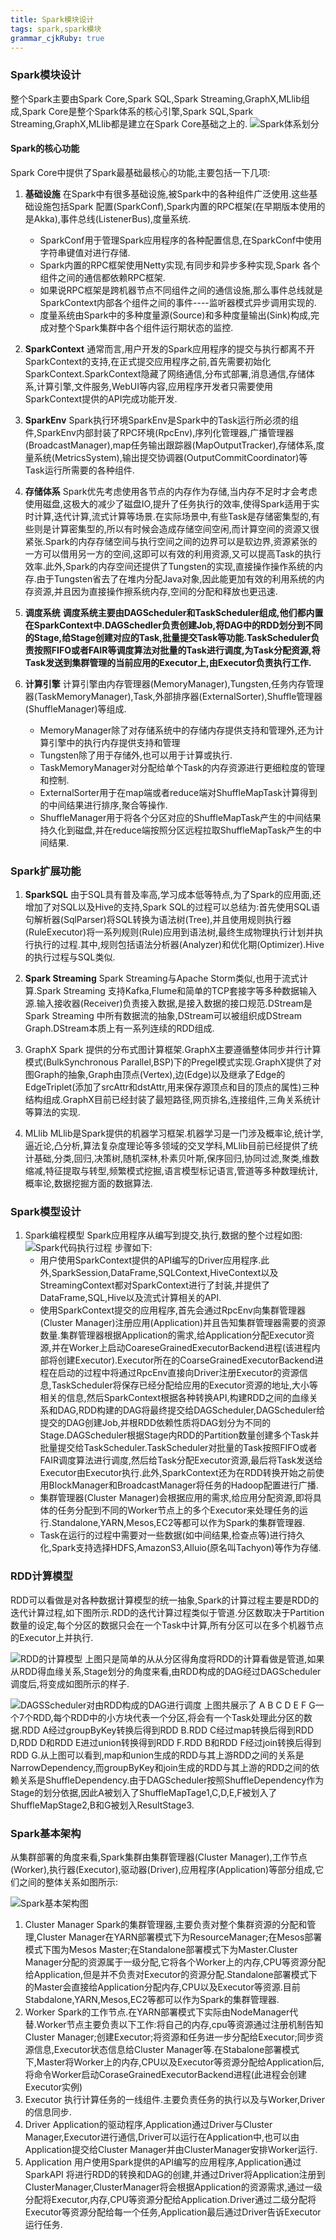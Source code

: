 ```yaml
---
title: Spark模块设计
tags: spark,spark模块
grammar_cjkRuby: true
---
```


### Spark模块设计
整个Spark主要由Spark Core,Spark SQL,Spark Streaming,GraphX,MLlib组成,Spark Core是整个Spark体系的核心引擎,Spark SQL,Spark Streaming,GraphX,MLlib都是建立在Spark Core基础之上的.
![Spark体系划分](https://www.github.com/lijiayan2015/cangku/raw/master/小书匠/1549937471559.png)

#### Spark的核心功能
Spark Core中提供了Spark最基础最核心的功能,主要包括一下几项:
1. **基础设施**
在Spark中有很多基础设施,被Spark中的各种组件广泛使用.这些基础设施包括Spark 配置(SparkConf),Spark内置的RPC框架(在早期版本使用的是Akka),事件总线(ListenerBus),度量系统.
	  - SparkConf用于管理Spark应用程序的各种配置信息,在SparkConf中使用字符串键值对进行存储.
	  - Spark内置的RPC框架使用Netty实现,有同步和异步多种实现,Spark 各个组件之间的通信都依赖RPC框架.
	  - 如果说RPC框架是跨机器节点不同组件之间的通信设施,那么事件总线就是SparkContext内部各个组件之间的事件----监听器模式异步调用实现的.
	  - 度量系统由Spark中的多种度量源(Source)和多种度量输出(Sink)构成,完成对整个Spark集群中各个组件运行期状态的监控.
	  
 2. **SparkContext**
 通常而言,用户开发的Spark应用程序的提交与执行都离不开SparkContext的支持,在正式提交应用程序之前,首先需要初始化SparkContext.SparkContext隐藏了网络通信,分布式部署,消息通信,存储体系,计算引擎,文件服务,WebUI等内容,应用程序开发者只需要使用SparkContext提供的API完成功能开发.
 
 3. **SparkEnv**
 Spark执行环境SparkEnv是Spark中的Task运行所必须的组件,SparkEnv内部封装了RPC环境(RpcEnv),序列化管理器,广播管理器(BroadcastManager),map任务输出跟踪器(MapOutputTracker),存储体系,度量系统(MetricsSystem),输出提交协调器(OutputCommitCoordinator)等Task运行所需要的各种组件.
 
 4. **存储体系**
 Spark优先考虑使用各节点的内存作为存储,当内存不足时才会考虑使用磁盘,这极大的减少了磁盘IO,提升了任务执行的效率,使得Spark适用于实时计算,迭代计算,流式计算等场景.在实际场景中,有些Task是存储密集型的,有些则是计算密集型的,所以有时候会造成存储空间空闲,而计算空间的资源又很紧张.Spark的内存存储空间与执行空间之间的边界可以是软边界,资源紧张的一方可以借用另一方的空间,这即可以有效的利用资源,又可以提高Task的执行效率.此外,Spark的内存空间还提供了Tungsten的实现,直接操作操作系统的内存.由于Tungsten省去了在堆内分配Java对象,因此能更加有效的利用系统的内存资源,并且因为直接操作擦系统内存,空间的分配和释放也更迅速.
 
 5. **调度系统**
 **调度系统主要由DAGScheduler和TaskScheduler组成,他们都内置在SparkContext中.DAGSchedler负责创建Job,将DAG中的RDD划分到不同的Stage,给Stage创建对应的Task,批量提交Task等功能.TaskScheduler负责按照FIFO或者FAIR等调度算法对批量的Task进行调度,为Task分配资源,将Task发送到集群管理的当前应用的Executor上,由Executor负责执行工作.**
 
 6. **计算引擎**
 计算引擎由内存管理器(MemoryManager),Tungsten,任务内存管理器(TaskMemoryManager),Task,外部排序器(ExternalSorter),Shuffle管理器(ShuffleManager)等组成.
 	- MemoryManager除了对存储系统中的存储内存提供支持和管理外,还为计算引擎中的执行内存提供支持和管理
 	- Tungsten除了用于存储外,也可以用于计算或执行.
 	- TaskMemoryManager对分配给单个Task的内存资源进行更细粒度的管理和控制.
 	- ExternalSorter用于在map端或者reduce端对ShuffleMapTask计算得到的中间结果进行排序,聚合等操作.
 	- ShuffleManager用于将各个分区对应的ShuffleMapTask产生的中间结果持久化到磁盘,并在reduce端按照分区远程拉取ShuffleMapTask产生的中间结果.


### Spark扩展功能
1. **SparkSQL** 
由于SQL具有普及率高,学习成本低等特点,为了Spark的应用面,还增加了对SQL以及Hive的支持,Spark SQL的过程可以总结为:首先使用SQL语句解析器(SqlParser)将SQL转换为语法树(Tree),并且使用规则执行器(RuleExecutor)将一系列规则(Rule)应用到语法树,最终生成物理执行计划并执行执行的过程.其中,规则包括语法分析器(Analyzer)和优化期(Optimizer).Hive的执行过程与SQL类似.
2. **Spark Streaming**
Spark Streaming与Apache Storm类似,也用于流式计算.Spark Streaming 支持Kafka,Flume和简单的TCP套接字等多种数据输入源.输入接收器(Receiver)负责接入数据,是接入数据的接口规范.DStream是Spark Streaming 中所有数据流的抽象,DStream可以被组织成DStream Graph.DStream本质上有一系列连续的RDD组成.

3. GraphX
Spark 提供的分布式图计算框架.GraphX主要遵循整体同步并行计算模式(BulkSynchronous Parallel,BSP)下的Pregel模式实现.GraphX提供了对图Graph的抽象,Graph由顶点(Vertex),边(Edge)以及继承了Edge的EdgeTriplet(添加了srcAttr和dstAttr,用来保存源顶点和目的顶点的属性)三种结构组成.GraphX目前已经封装了最短路径,网页排名,连接组件,三角关系统计等算法的实现.

4. MLlib
MLlib是Spark提供的机器学习框架.机器学习是一门涉及概率论,统计学,逼近论,凸分析,算法复杂度理论等多领域的交叉学科,MLlib目前已经提供了统计基础,分类,回归,决策树,随机深林,朴素贝叶斯,保序回归,协同过滤,聚类,维数缩减,特征提取与转型,频繁模式挖掘,语言模型标记语言,管道等多种数理统计,概率论,数据挖掘方面的数据算法.
  
  
### Spark模型设计
1. Spark编程模型
Spark应用程序从编写到提交,执行,数据的整个过程如图:
![Spark代码执行过程](https://www.github.com/lijiayan2015/cangku/raw/master/小书匠/1549942773519.png)
步骤如下:
     - 用户使用SparkContext提供的API编写的Driver应用程序.此外,SparkSession,DataFrame,SQLContext,HiveContext以及StreamingContext都对SparkContext进行了封装,并提供了DataFrame,SQL,Hive以及流式计算相关的API.
     - 使用SparkContext提交的应用程序,首先会通过RpcEnv向集群管理器(Cluster Manager)注册应用(Application)并且告知集群管理器需要的资源数量.集群管理器根据Application的需求,给Application分配Executor资源,并在Worker上启动CoareseGrainedExecutorBackend进程(该进程内部将创建Executor).Executor所在的CoarseGrainedExecutorBackend进程在启动的过程中将通过RpcEnv直接向Driver注册Executor的资源信息,TaskScheduler将保存已经分配给应用的Executor资源的地址,大小等相关的信息,然后SparkContext根据各种转换API,构建RDD之间的血缘关系和DAG,RDD构建的DAG将最终提交给DAGScheduler,DAGScheduler给提交的DAG创建Job,并根RDD依赖性质将DAG划分为不同的Stage.DAGScheduler根据Stage内RDD的Partition数量创建多个Task并批量提交给TaskScheduler.TaskScheduler对批量的Task按照FIFO或者FAIR调度算法进行调度,然后给Task分配Executor资源,最后将Task发送给Executor由Executor执行.此外,SparkContext还为在RDD转换开始之前使用BlockManager和BroadcastManager将任务的Hadoop配置进行广播.
     - 集群管理器(Cluster Manager)会根据应用的需求,给应用分配资源,即将具体的任务分配到不同的Worker节点上的多个Executor来处理任务的运行.Standalone,YARN,Mesos,EC2等都可以作为Spark的集群管理器.
     - Task在运行的过程中需要对一些数据(如中间结果,检查点等)进行持久化,Spark支持选择HDFS,AmazonS3,Alluio(原名叫Tachyon)等作为存储.
  
### RDD计算模型
RDD可以看做是对各种数据计算模型的统一抽象,Spark的计算过程主要是RDD的迭代计算过程,如下图所示.RDD的迭代计算过程类似于管道.分区数取决于Partition数量的设定,每个分区的数据只会在一个Task中计算,所有分区可以在多个机器节点的Executor上并执行.

![RDD的计算模型](https://www.github.com/lijiayan2015/cangku/raw/master/小书匠/1549950348450.png)
上图只是简单的从从分区得角度将RDD的计算看做是管道,如果从RDD得血缘关系,Stage划分的角度来看,由RDD构成的DAG经过DAGScheduler调度后,将变成如图所示的样子.

![DAGSScheduler对由RDD构成的DAG进行调度](https://www.github.com/lijiayan2015/cangku/raw/master/小书匠/1549950494248.png)
上图共展示了 A B C D E F G一个7个RDD,每个RDD中的小方块代表一个分区,将会有一个Task处理此分区的数据.RDD A经过groupByKey转换后得到RDD B.RDD C经过map转换后得到RDD D,RDD D和RDD E进过union转换得到RDD F.RDD B和RDD F经过join转换后得到RDD G.从上图可以看到,map和union生成的RDD与其上游RDD之间的关系是NarrowDependency,而groupByKey和join生成的RDD与其上游的RDD之间的依赖关系是ShuffleDependency.由于DAGScheduler按照ShuffleDependency作为Stage的划分依据,因此A被划入了ShuffleMapTage1,C,D,E,F被划入了ShuffleMapStage2,B和G被划入ResultStage3.

### Spark基本架构
从集群部署的角度来看,Spark集群由集群管理器(Cluster Manager),工作节点(Worker),执行器(Executor),驱动器(Driver),应用程序(Application)等部分组成,它们之间的整体关系如图所示:

![Spark基本架构图](https://www.github.com/lijiayan2015/cangku/raw/master/小书匠/1549951737999.png)
1. Cluster Manager  Spark的集群管理器,主要负责对整个集群资源的分配和管理,Cluster Manager在YARN部署模式下为ResourceManager;在Mesos部署模式下围为Mesos Master;在Standalone部署模式下为Master.Cluster Manager分配的资源属于一级分配,它将各个Worker上的内存,CPU等资源分配给Application,但是并不负责对Executor的资源分配.Standalone部署模式下的Master会直接给Application分配内存,CPU以及Executor等资源.目前Stabdalone,YARN,Mesos,EC2等都可以作为Spark的集群管理器.
2. Worker  Spark的工作节点.在YARN部署模式下实际由NodeManager代替.Worker节点主要负责以下工作:将自己的内存,cpu等资源通过注册机制告知Cluster Manager;创建Executor;将资源和任务进一步分配给Executor;同步资源信息,Executor状态信息给Cluster Manager等.在Stabalone部署模式下,Master将Worker上的内存,CPU以及Executor等资源分配给Application后,将命令Worker启动CoraseGrainedExecutorBackend进程(此进程会创建Executor实例)
3. Executor  执行计算任务的一线组件.主要负责任务的执行以及与Worker,Driver的信息同步.
4. Driver Application的驱动程序,Application通过Driver与Cluster Manager,Executor进行通信,Driver可以运行在Application中,也可以由Application提交给Cluster Manager并由ClusterManager安排Worker运行.
5. Application 用户使用Spark提供的API编写的应用程序,Application通过SparkAPI 将进行RDD的转换和DAG的创建,并通过Driver将Application注册到ClusterManager,ClusterManager将会根据Application的资源需求,通过一级分配将Executor,内存,CPU等资源分配给Application.Driver通过二级分配将Executor等资源分配给每一个任务,Application最后通过Driver告诉Executor运行任务.